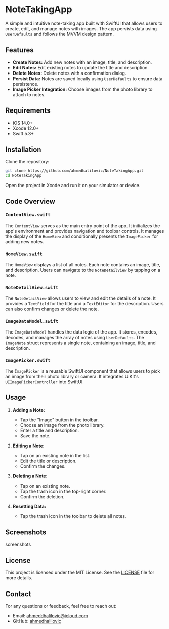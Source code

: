 # NoteTakingApp

A simple and intuitive note-taking app built with SwiftUI that allows users to create, edit, and manage notes with images. The app persists data using `UserDefaults` and follows the MVVM design pattern.

## Features

- **Create Notes:** Add new notes with an image, title, and description.
- **Edit Notes:** Edit existing notes to update the title and description.
- **Delete Notes:** Delete notes with a confirmation dialog.
- **Persist Data:** Notes are saved locally using `UserDefaults` to ensure data persistence.
- **Image Picker Integration:** Choose images from the photo library to attach to notes.

## Requirements

- iOS 14.0+
- Xcode 12.0+
- Swift 5.3+

## Installation

Clone the repository:

```bash
git clone https://github.com/ahmedhalilovic/NoteTakingApp.git
cd NoteTakingApp
```

Open the project in Xcode and run it on your simulator or device.

## Code Overview

### `ContentView.swift`
The `ContentView` serves as the main entry point of the app. It initializes the app's environment and provides navigation and toolbar controls. It manages the display of the `HomeView` and conditionally presents the `ImagePicker` for adding new notes.

### `HomeView.swift`
The `HomeView` displays a list of all notes. Each note contains an image, title, and description. Users can navigate to the `NoteDetailView` by tapping on a note.

### `NoteDetailView.swift`
The `NoteDetailView` allows users to view and edit the details of a note. It provides a `TextField` for the title and a `TextEditor` for the description. Users can also confirm changes or delete the note.

### `ImageDataModel.swift`
The `ImageDataModel` handles the data logic of the app. It stores, encodes, decodes, and manages the array of notes using `UserDefaults`. The `ImageNote` struct represents a single note, containing an image, title, and description.

### `ImagePicker.swift`
The `ImagePicker` is a reusable SwiftUI component that allows users to pick an image from their photo library or camera. It integrates UIKit's `UIImagePickerController` into SwiftUI.

## Usage

1. **Adding a Note:**
   - Tap the "Image" button in the toolbar.
   - Choose an image from the photo library.
   - Enter a title and description.
   - Save the note.

2. **Editing a Note:**
   - Tap on an existing note in the list.
   - Edit the title or description.
   - Confirm the changes.

3. **Deleting a Note:**
   - Tap on an existing note.
   - Tap the trash icon in the top-right corner.
   - Confirm the deletion.

4. **Resetting Data:**
   - Tap the trash icon in the toolbar to delete all notes.

## Screenshots

screenshots

## License

This project is licensed under the MIT License. See the [LICENSE](LICENSE) file for more details.

## Contact

For any questions or feedback, feel free to reach out:

- Email: ahmeddhalilovic@icloud.com
- GitHub: [ahmedhalilovic](https://github.com/ahmedhailovic)
